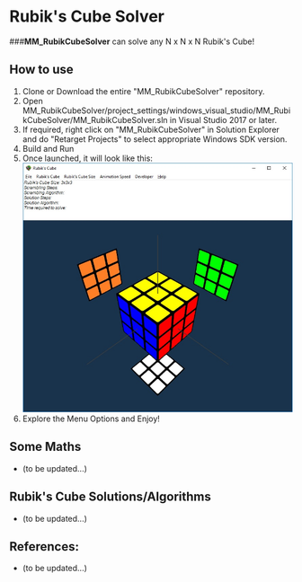 # **Rubik's Cube Solver**

###**MM_RubikCubeSolver** can solve any N x N x N Rubik's Cube!

## **How to use**
1. Clone or Download the entire "MM_RubikCubeSolver" repository.
2. Open MM_RubikCubeSolver/project_settings/windows_visual_studio/MM_RubikCubeSolver/MM_RubikCubeSolver.sln in Visual Studio 2017 or later.
3. If required, right click on "MM_RubikCubeSolver" in Solution Explorer and do "Retarget Projects" to select appropriate Windows SDK version.
4. Build and Run
5. Once launched, it will look like this:
![picture](docs/images/3x3x3_launched_default.jpg)
6. Explore the Menu Options and Enjoy!

## **Some Maths**
* (to be updated...)

## **Rubik's Cube Solutions/Algorithms**
* (to be updated...)

## References:
* (to be updated...)
